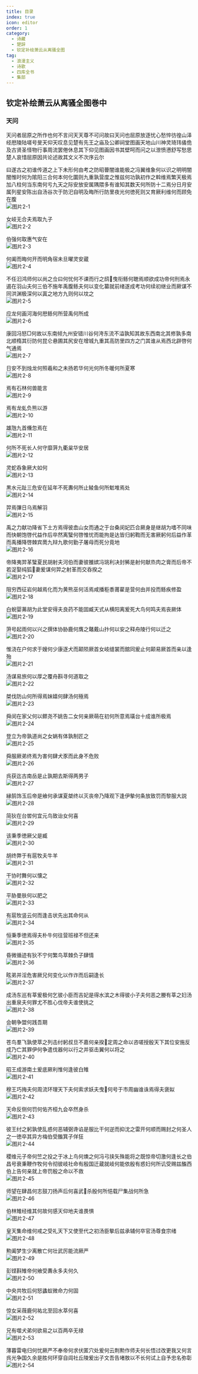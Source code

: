 ```yaml
---
title: 目录
index: true
icon: editor
order: 1
category:
  - 诗藏
  - 楚辞
  - 钦定补绘萧云从离骚全图
tag:
  - 浪漫主义
  - 诗歌
  - 四库全书
  - 集部
---
```


## 钦定补绘萧云从离骚全图巻中  

### 天问  

天问者屈原之所作也何不言问天天尊不可问故曰天问也屈原放逐忧心愁悴彷徨山泽经厯陵陆嗟号旻天仰天叹息见楚有先王之庙及公卿祠堂图画天地山川神灵琦玮僪佹及古贤圣怪物行事周流罢倦休息其下仰见图画因书其壁呵而问之以泄愤懑舒写愁思楚人哀惜屈原因共论述故其文义不次序云尔  
  
曰遂古之初谁传道之上下未形何由考之防昭瞢闇谁能极之冯翼维象何以识之明明闇闇惟时何为隂阳三合何本何化圜则九重孰营度之惟兹何功孰初作之斡维焉繁天极焉加八柱何当东南何亏九天之际安放安属隅隈多有谁知其数天何所防十二焉分日月安属列星安陈出自汤谷次于防汜自明及晦所行防里夜光何徳死则又育厥利维何而顾免在腹  
![图片2-1](2-1.jpg)
  
女岐无合夫焉取九子  
![图片2-2](2-2.jpg)
  
伯强何取惠气安在  
![图片2-3](2-3.jpg)
  
何阖而晦何开而明角宿未旦曜灵安蔵  
![图片2-4](2-4.jpg)
  
不任汩鸿师何以尚之佥曰何忧何不课而行之鸱曳衔鲧何聴焉顺欲成功帝何刑焉永遏在羽山夫何三伯不施年禹腹鲧夫何以变化纂就前绪遂成考功何续初继业而厥谋不同洪渊极深何以寘之地方九则何以坟之  
![图片2-5](2-5.jpg)
  
应龙何画河海何厯鲧何所营禹何所成  
![图片2-6](2-6.jpg)
  
康回冯怒□何故以东南倾九州安错川谷何洿东流不溢孰知其故东西南北其修孰多南北顺楕其衍防何昆仑悬圃其尻安在增城九重其高防里四方之门其谁从焉西北辟啓何气通焉  
![图片2-7](2-7.jpg)
  
日安不到烛龙何照羲和之未扬若华何光何所冬暖何所夏寒  
![图片2-8](2-8.jpg)
  
焉有石林何兽能言  
![图片2-9](2-9.jpg)
  
焉有龙虬负熊以游  
![图片2-10](2-10.jpg)
  
雄虺九首儵忽焉在  
![图片2-11](2-11.jpg)
  
何所不死长人何守靡蓱九衢枲华安居  
![图片2-12](2-12.jpg)
  
灵蛇呑象厥大如何  
![图片2-13](2-13.jpg)
  
黒水元趾三危安在延年不死夀何所止鲮鱼何所鬿堆焉处  
![图片2-14](2-14.jpg)
  
羿焉彃日乌焉解羽  
![图片2-15](2-15.jpg)
  
禹之力献功降省下土方焉得彼嵞山女而通之于台桑闵妃匹合厥身是继胡为嗜不同味而快朝饱啓代益作后卒然离蠥何啓惟忧而能拘是达皆归躬鞫而无害厥躬何后益作革而禹播降啓棘宾啇九辩九歌何勤子屠母而死分竟地  
![图片2-16](2-16.jpg)
  
帝降夷羿革蠥夏民胡射夫河伯而妻彼雒嫔冯珧利决封豨是射何献烝肉之膏而后帝不若浞娶纯狐妻爰谋何羿之射革而交呑揆之  
![图片2-17](2-17.jpg)
  
阻穷西征岩何越焉化而为黄熊巫何活焉咸播秬黍莆雚是营何由并投而鲧疾修盈  
![图片2-18](2-18.jpg)
  
白蜺婴茀胡为此堂安得夫良药不能固臧天式从横阳离爰死大鸟何鸣夫焉丧厥体  
![图片2-19](2-19.jpg)
  
蓱号起雨何以兴之撰体协胁鹿何膺之鼇戴山抃何以安之释舟陵行何以迁之  
![图片2-20](2-20.jpg)
  
惟浇在户何求于嫂何少康逐犬而颠陨厥首女岐缝裳而舘同爰止何颠易厥首而亲以逢殆  
![图片2-21](2-21.jpg)
  
汤谋易旅何以厚之覆舟斟寻何道取之  
![图片2-22](2-22.jpg)
  
桀伐防山何所得焉妺嬉何肆汤何殛焉  
![图片2-23](2-23.jpg)
  
舜闵在家父何以鳏尧不姚告二女何亲厥萌在初何所意焉璜台十成谁所极焉  
![图片2-24](2-24.jpg)
  
登立为帝孰道尚之女娲有体孰制匠之  
![图片2-25](2-25.jpg)
  
舜服厥弟终焉为害何肆犬豕而此身不危败  
![图片2-26](2-26.jpg)
  
呉获迄古南岳是止孰期去斯得两男子  
![图片2-27](2-27.jpg)
  
縁鹄饰玉后帝是飨何承谋夏桀终以灭丧帝乃降观下逢伊摰何条放致罚而黎服大説  
![图片2-28](2-28.jpg)
  
简狄在台喾何宜元鸟致诒女何喜  
![图片2-29](2-29.jpg)
  
该秉季徳厥父是臧  
![图片2-30](2-30.jpg)
  
胡终弊于有扈牧夫牛羊  
![图片2-31](2-31.jpg)
  
干协时舞何以懐之  
![图片2-32](2-32.jpg)
  
平胁曼肤何以肥之  
![图片2-33](2-33.jpg)
  
有扈牧竖云何而逢击状先出其命何从  
![图片2-34](2-34.jpg)
  
恒秉季徳焉得夫朴牛何往营班禄不但还来  
![图片2-35](2-35.jpg)
  
昏微循迹有狄不宁何繁鸟萃棘负子肆情  
![图片2-36](2-36.jpg)
  
眩弟并淫危害厥兄何变化以作诈而后嗣逢长  
![图片2-37](2-37.jpg)
  
成汤东巡有莘爰极何乞彼小臣而吉妃是得水滨之木得彼小子夫何恶之媵有莘之妇汤出重泉夫何罪尤不胜心伐帝夫谁使挑之  
![图片2-38](2-38.jpg)
  
会朝争盟何践吾期  
![图片2-39](2-39.jpg)
  
苍鸟羣飞孰使萃之列击纣躬叔旦不嘉何亲揆定周之命以咨嗟授殷天下其位安施反成乃亡其罪伊何争遣伐器何以行之并驱击翼何以将之  
![图片2-40](2-40.jpg)
  
昭王成游南土爰底厥利惟何逢彼白雉  
![图片2-41](2-41.jpg)
  
穆王巧挴夫何周流环理天下夫何索求妖夫曳何号于市周幽谁诛焉得夫褒姒  
![图片2-42](2-42.jpg)
  
天命反侧何罚何佑齐桓九会卒然身杀  
![图片2-43](2-43.jpg)
  
彼王纣之躬孰使乱惑何恶辅弼谗谄是服比干何逆而抑沈之雷开何顺而赐封之何圣人之一徳卒其异方梅伯受醢箕子佯狂  
![图片2-44](2-44.jpg)
  
稷维元子帝何竺之投之于冰上鸟何燠之何冯弓挟矢殊能将之既惊帝切激何逢长之伯昌号衰秉鞭作牧何令彻彼岐社命有殷国迁蔵就岐何能依殷有惑妇何所讥受赐兹醢西伯上告何亲就上帝罚殷之命以不救  
![图片2-45](2-45.jpg)
  
师望在肆昌何志鼓刀扬声后何喜武杀殷何所悒载尸集战何所急  
![图片2-46](2-46.jpg)
  
伯林雉经维其何故何感天仰地夫谁畏惧  
![图片2-47](2-47.jpg)
  
皇天集命维何戒之受礼天下又使至代之初汤臣摰后兹承辅何卒官汤尊食宗绪  
![图片2-48](2-48.jpg)
  
勲阖梦生少离散亡何壮武厉能流厥严  
![图片2-49](2-49.jpg)
  
彭铿斟雉帝何飨受夀永多夫何久  
![图片2-50](2-50.jpg)
  
中央共牧后何怒蠭蚁微命力何固  
![图片2-51](2-51.jpg)
  
惊女采薇鹿何祐北至回水萃何喜  
![图片2-52](2-52.jpg)
  
兄有噬犬弟何欲易之以百两卒无禄  
![图片2-53](2-53.jpg)
  
薄暮雷电归何忧厥严不奉帝何求伏匿穴处爰何云荆勲作师夫何长悟过改更我又何言呉光争国久余是胜何环穿自闾社丘陵爰出子文吾告堵敖以不长何试上自予忠名弥彰  
![图片2-54](2-54.jpg)
  